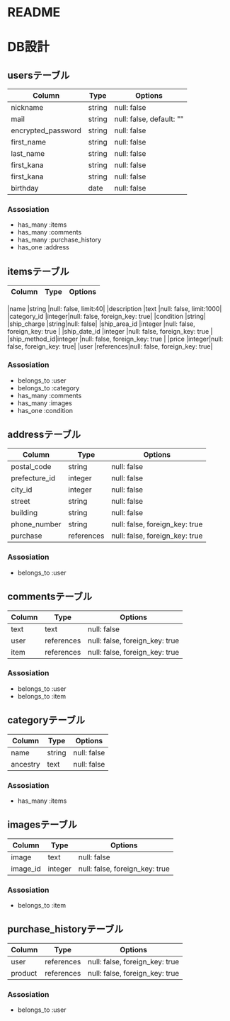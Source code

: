 # README
# DB設計

## usersテーブル
|Column|Type|Options|
|------------|--------|-------|
|nickname    |string |null: false|
|mail        |string |null: false, default: ""|
|encrypted_password    |string |null: false|
|first_name  |string |null: false|
|last_name   |string |null: false|
|first_kana  |string |null: false|
|first_kana  |string |null: false|
|birthday    |date   |null: false|

### Assosiation

- has_many :items
- has_many :comments
- has_many :purchase_history
- has_one :address

## itemsテーブル
|Column|Type|Options|
|------|----|-------|

|name          |string |null: false, limit:40|
|description   |text   |null: false, limit:1000|
|category_id   |integer|null: false, foreign_key: true|
|condition     |string|
|ship_charge   |string|null: false|
|ship_area_id  |integer |null: false, foreign_key: true |
|ship_date_id  |integer |null: false, foreign_key: true |
|ship_method_id|integer |null: false, foreign_key: true |
|price         |integer|null: false, foreign_key: true|
|user          |references|null: false, foreign_key: true|

### Assosiation
- belongs_to :user
- belongs_to :category
- has_many :comments
- has_many :images
- has_one :condition


## addressテーブル
|Column|Type|Options|
|------|----|-------|
|postal_code   |string |null: false|
|prefecture_id   |integer |null: false|
|city_id  |integer|null: false|
|street    |string|null: false|
|building   |string|null: false|
|phone_number  |string|null: false, foreign_key: true |
|purchase  |references |null: false, foreign_key: true |

### Assosiation
- belongs_to :user

## commentsテーブル
|Column|Type|Options|
|------|----|-------|
|text|text      |null: false|
|user|references|null: false, foreign_key: true|
|item|references|null: false, foreign_key: true|

### Assosiation
- belongs_to :user
- belongs_to :item

## categoryテーブル
|Column|Type|Options|
|------|----|-------|
|name    |string|null: false|
|ancestry|text  |null: false|

### Assosiation
- has_many :items

## imagesテーブル
|Column|Type|Options|
|------|----|-------|
|image   |text   |null: false|
|image_id|integer|null: false, foreign_key: true|

### Assosiation
- belongs_to :item

## purchase_historyテーブル
|Column|Type|Options|
|------|----|-------|
|user   |references|null: false, foreign_key: true|
|product|references|null: false, foreign_key: true|

### Assosiation
- belongs_to :user